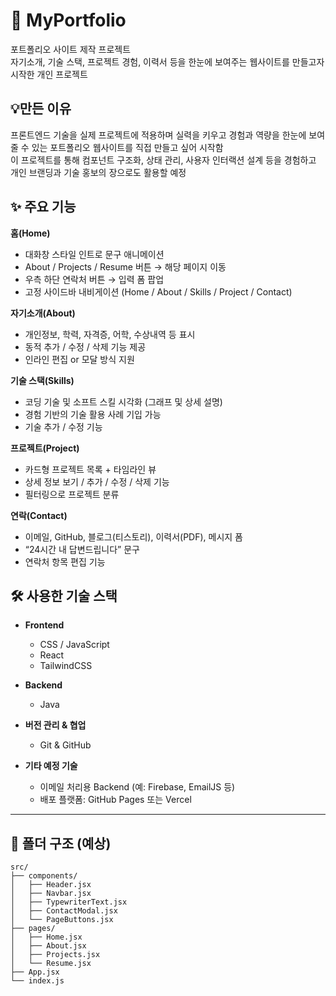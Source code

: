 # 📂 MyPortfolio
포트폴리오 사이트 제작 프로젝트
</br>
자기소개, 기술 스택, 프로젝트 경험, 이력서 등을 한눈에 보여주는 웹사이트를 만들고자 시작한 개인 프로젝트
</br>

## 💡만든 이유
프론트엔드 기술을 실제 프로젝트에 적용하며 실력을 키우고 경험과 역량을 한눈에 보여줄 수 있는 포트폴리오 웹사이트를 직접 만들고 싶어 시작함
</br>
이 프로젝트를 통해 컴포넌트 구조화, 상태 관리, 사용자 인터랙션 설계 등을 경험하고 개인 브랜딩과 기술 홍보의 장으로도 활용할 예정

## ✨ 주요 기능
**홈(Home)**  
  - 대화창 스타일 인트로 문구 애니메이션  
  - About / Projects / Resume 버튼 → 해당 페이지 이동  
  - 우측 하단 연락처 버튼 → 입력 폼 팝업  
  - 고정 사이드바 내비게이션 (Home / About / Skills / Project / Contact)

**자기소개(About)**  
  - 개인정보, 학력, 자격증, 어학, 수상내역 등 표시  
  - 동적 추가 / 수정 / 삭제 기능 제공  
  - 인라인 편집 or 모달 방식 지원

**기술 스택(Skills)**  
  - 코딩 기술 및 소프트 스킬 시각화 (그래프 및 상세 설명)  
  - 경험 기반의 기술 활용 사례 기입 가능  
  - 기술 추가 / 수정 기능

**프로젝트(Project)**  
  - 카드형 프로젝트 목록 + 타임라인 뷰  
  - 상세 정보 보기 / 추가 / 수정 / 삭제 기능  
  - 필터링으로 프로젝트 분류

**연락(Contact)**  
  - 이메일, GitHub, 블로그(티스토리), 이력서(PDF), 메시지 폼  
  - “24시간 내 답변드립니다” 문구  
  - 연락처 항목 편집 기능

## 🛠 사용한 기술 스택

- **Frontend**  
  - CSS / JavaScript  
  - React  
  - TailwindCSS
 
- **Backend**  
  - Java

- **버전 관리 & 협업**  
  - Git & GitHub  

- **기타 예정 기술**  
  - 이메일 처리용 Backend (예: Firebase, EmailJS 등)  
  - 배포 플랫폼: GitHub Pages 또는 Vercel

---

## 📁 폴더 구조 (예상)
```plaintext
src/
├── components/
│   ├── Header.jsx
│   ├── Navbar.jsx
│   ├── TypewriterText.jsx
│   ├── ContactModal.jsx
│   └── PageButtons.jsx
├── pages/
│   ├── Home.jsx
│   ├── About.jsx
│   ├── Projects.jsx
│   └── Resume.jsx
├── App.jsx
└── index.js
